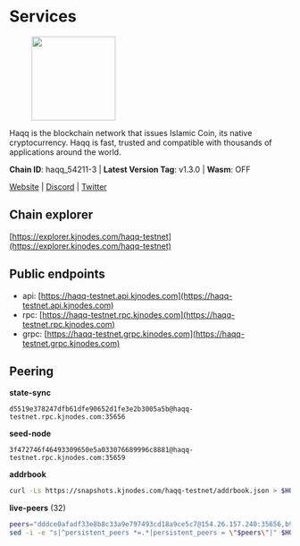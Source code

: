 # Services

<figure><img src="https://raw.githubusercontent.com/kj89/testnet_manuals/main/pingpub/logos/haqq.png" width="150" alt=""><figcaption></figcaption></figure>

Haqq is the blockchain network that issues Islamic Coin,  its native cryptocurrency. Haqq is fast, trusted and  compatible with thousands of applications around the world.

**Chain ID**: haqq_54211-3 | **Latest Version Tag**: v1.3.0 | **Wasm**: OFF

[Website](https://islamiccoin.net) | [Discord](https://discord.gg/hU9MHG5kZq) | [Twitter](https://twitter.com/Islamic_Coin)


## Chain explorer
[https://explorer.kjnodes.com/haqq-testnet](https://explorer.kjnodes.com/haqq-testnet)

## Public endpoints

* api: [https://haqq-testnet.api.kjnodes.com](https://haqq-testnet.api.kjnodes.com)
* rpc: [https://haqq-testnet.rpc.kjnodes.com](https://haqq-testnet.rpc.kjnodes.com)
* grpc: [https://haqq-testnet.grpc.kjnodes.com](https://haqq-testnet.grpc.kjnodes.com)

## Peering

**state-sync**

```text
d5519e378247dfb61dfe90652d1fe3e2b3005a5b@haqq-testnet.rpc.kjnodes.com:35656
```

**seed-node**

```text
3f472746f46493309650e5a033076689996c8881@haqq-testnet.rpc.kjnodes.com:35659
```

**addrbook**
```bash
curl -Ls https://snapshots.kjnodes.com/haqq-testnet/addrbook.json > $HOME/.haqqd/config/addrbook.json
```

**live-peers** (32)
```bash
peers="dddce0afadf33e8b8c33a9e797493cd18a9ce5c7@154.26.157.240:35656,b9e8ec4eeb359e1b3cf5675563e72787b9d40adf@95.217.132.146:26656,2d13d679b64e1a574904a140f72815644ec71131@65.21.133.125:30656,d5519e378247dfb61dfe90652d1fe3e2b3005a5b@65.109.68.190:35656,ed145a35b436878c1f1c10634bd18600f3696e17@95.217.181.142:26656,32a8eec046b95e8646ff0810b4596dc7083a0beb@65.108.145.131:26656,56158e0f2acf850114e82644afceb565a73b08cc@185.144.99.95:26656,6771e65c1b30cc514faf5943320fdda480fe9124@95.216.39.183:26656,125063c422e09faf45b849dd73dea61f624db891@65.109.53.60:26656,23ff658b56fbb8bc73372973a34733ff5d79b435@142.132.202.50:11604,24e894d4d8a18276acf6051cccf369a1ce69842d@65.108.151.105:26656,3df5a68b919177179c6dcb0b9c9354fd6bbba1c8@65.109.92.240:20116,0833039f717227ccd156d156ea772746b8ac6d71@146.19.24.139:26656,922d76c72392b5b69c03a4ae56b3aba544ff1139@144.126.194.175:26656,ba56c564a5430632e59e2b08fc348735bc56b32f@154.12.232.140:26656,90b40d2b773090b82aa7788c2d1937e4fd6d2dc0@65.108.231.124:19656,ff6df373bf7bce436d488d2d8f5f5b283c6431d4@51.79.100.160:26656,00864d91f9a8c9431c3bc12422ae9593bc12db66@185.211.5.228:26656,360d7095f3c1250a013cfe66c43a3f0790782f78@84.46.254.50:26656,927a323649e7dd8d4c75da6e5edaee439652b46f@65.109.92.241:20116,62d44513c7fd5aafa65773e5c015ca032f8eea4a@213.239.213.179:26656,ce080696d69228597caf0e80920dfe1bae2dcd54@95.217.12.131:26656,a884387139109784cad9193652b82ef20a85d713@38.242.159.148:26656,54e81994c61bbb6c414f8ab0a606a7edda138a3b@95.216.154.100:26656,aed7038b96314fcb741168869c66029e6c6a58ef@34.90.39.222:26656,7e263a537071b8e18c74cf1543b28e31f04fcf60@158.101.209.61:12656,9eb507f9365313dbe7f426050fec9648298f58ee@109.205.183.51:26656,f57fae1bdea281392b563a58978a2d8c0a37725f@95.217.233.234:26656,47a269c3e30f70d8234a2afd8e9055e74129fde0@65.108.129.29:36656,48a2a7762a579d25bca95b0a3548b714238dd60b@213.239.216.252:20656,59af99085c961a6a5c8dc4bc8b3abffda16ddccb@135.181.38.62:26656,45bc6d84ffb3bb725cf78e82205639797c30af67@65.108.199.62:26656"
sed -i -e "s|^persistent_peers *=.*|persistent_peers = \"$peers\"|" $HOME/.haqqd/config/config.toml
```

